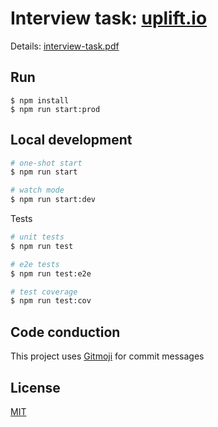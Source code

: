 # Interview task: [uplift.io](https://uplift.io/)

Details: [interview-task.pdf](./assets/interview-task.pdf)

## Run

```shell
$ npm install
$ npm run start:prod
```
## Local development

```bash
# one-shot start
$ npm run start

# watch mode
$ npm run start:dev
```

Tests

```bash
# unit tests
$ npm run test

# e2e tests
$ npm run test:e2e

# test coverage
$ npm run test:cov
```

## Code conduction

This project uses [Gitmoji](https://gitmoji.carloscuesta.me) for commit messages

## License

[MIT](LICENSE)
